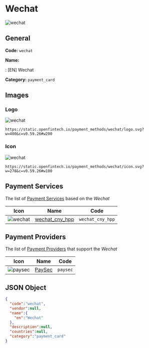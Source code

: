 
# Wechat 
![wechat](https://static.openfintech.io/payment_methods/wechat/logo.svg?w=400&c=v0.59.26#w200)  

## General 
**Code:** `wechat` 
 
**Name:** 
 
:	[EN] Wechat 
 
**Category:** `payment_card` 
 

## Images 

### Logo 
![wechat](https://static.openfintech.io/payment_methods/wechat/logo.svg?w=400&c=v0.59.26#w200)  

```
https://static.openfintech.io/payment_methods/wechat/logo.svg?w=400&c=v0.59.26#w200
```  

### Icon 
![wechat](https://static.openfintech.io/payment_methods/wechat/icon.svg?w=278&c=v0.59.26#w100)  

```
https://static.openfintech.io/payment_methods/wechat/icon.svg?w=278&c=v0.59.26#w100
```  

## Payment Services 
 
The list of [Payment Services](#) based on the _Wechat_ 

|Icon|Name|Code| 
|:---:|:---:|:---:| 
|![wechat](https://static.openfintech.io/payment_methods/wechat/icon.svg?w=278&c=v0.59.26#w100) |[wechat_cny_hpp](#)|`wechat_cny_hpp`| 
 

## Payment Providers 
 
The list of [Payment Providers](/providers) that support the _Wechat_ 

|Icon|Name|Code| 
|:---:|:---:|:---:| 
|![paysec](https://static.openfintech.io/payment_providers/paysec/icon.png?w=278&c=v0.59.26#w100) |[PaySec](/payment-providers/paysec)|`paysec`| 
 

## JSON Object 

```json
{
  "code":"wechat",
  "vendor":null,
  "name":{
    "en":"Wechat"
  },
  "description":null,
  "countries":null,
  "category":"payment_card"
}
```  
